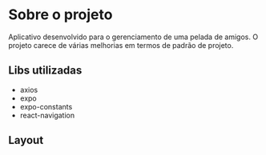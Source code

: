 # Sobre o projeto
Aplicativo desenvolvido para o gerenciamento de uma pelada de amigos. O projeto carece de várias melhorias em termos de padrão de projeto.

## Libs utilizadas

* axios
* expo
* expo-constants
* react-navigation

## Layout 
